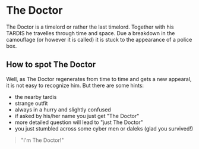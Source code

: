 # The Doctor
The Doctor is a timelord or rather the last timelord. Together with his TARDIS he travelles through time and space. Due a breakdown in the camouflage (or however it is called) it is stuck to the appearance of a police box. 

## How to spot The Doctor
Well, as The Doctor regenerates from time to time and gets a new appearal, it is not easy to recognize him. But there are some hints:
* the nearby tardis
* strange outfit
* always in a hurry and slightly confused
* if asked by his/her name you just get "The Doctor"
* more detailed question will lead to "just The Doctor"
* you just stumbled across some cyber men or daleks (glad you survived!)

> "I'm The Doctor!"
